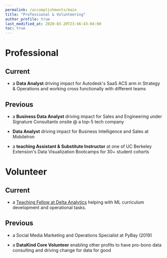```yaml
---
permalink: /accomplishments/main
title: "Professional & Volunteering"
author_profile: true 
last_modified_at: 2020-03-20T23:46:43-04:00
toc: true
---
```



# Professional

## Current

* a **Data Analyst** driving impact for Autodesk's SaaS ACS arm in Strategy & Operations and working cross functionally with different teams

## Previous

* a **Business Data Analyst** driving impact for Sales and Engineering under Signature
  Consultants onsite @ a top-5 tech company

* **Data Analyst** driving impact for Business Intelligence and Sales at MobileIron

* a **teaching Assistant & Substitute Instructor** at one of UC Berkeley Extension's Data Visualization Bootcamps for 30+ student cohorts


# Volunteer

## Current
* a [Teaching Fellow at Delta Analytics](http://www.deltanalytics.org/teaching-fellows.html) helping with ML curriculum development and operational tasks.

## Previous

* a Social Media Marketing and Operations Specialist at PyBay (2019)

* a **DataKind Core Volunteer** enabling other profits to have pro-bono data consulting and
  driving change for data for good
